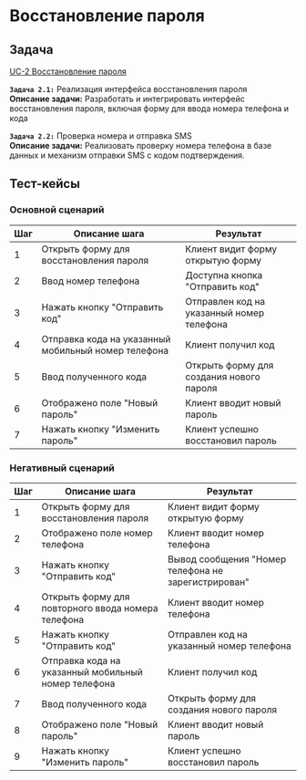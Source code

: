 # Восстановление пароля

## Задача

[UC-2 Восстановление пароля](../req.md#uc2)


**`Задача 2.1:`** Реализация интерфейса восстановления пароля
<br>
**Описание задачи:** Разработать и интегрировать интерфейс восстановления пароля, включая форму для ввода номера телефона и кода

**`Задача 2.2:`** Проверка номера и отправка SMS
<br>
**Описание задачи:** Реализовать проверку номера телефона в базе данных и механизм отправки SMS с кодом подтверждения. 

## Тест-кейсы

###  Основной сценарий

| Шаг | Описание шага                                            | Результат                                       |
|-----|----------------------------------------------------------|-------------------------------------------------|
| 1   | Открыть форму для восстановления пароля                  | Клиент видит форму открытую форму               |
| 2   | Ввод номер телефона                                      | Доступна кнопка "Отправить код"                 |
| 3   | Нажать кнопку "Отправить код"                            | Отправлен код на указанный номер телефона       |
| 4   | Отправка кода на указанный мобильный номер телефона      | Клиент получил код                              |
| 5   | Ввод полученного кода                                    | Открыть форму для создания нового пароля        |
| 6   | Отображено поле "Новый пароль"                           | Клиент вводит новый пароль                      |
| 7   | Нажать кнопку "Изменить пароль"                          | Клиент успешно восстановил пароль               |

### Негативный сценарий

| Шаг | Описание шага                                       | Результат                                            |
|-----|-----------------------------------------------------|------------------------------------------------------|
| 1   | Открыть форму для восстановления пароля             | Клиент видит форму открытую форму                    |
| 2   | Отображено поле номер телефона                      | Клиент вводит номер телефона                         |
| 3   | Нажать кнопку "Отправить код"                       | Вывод сообщения "Номер телефона не зарегистрирован"  |
| 4   | Открыть форму для повторного ввода номера телефона  | Клиент вводит номер телефона                         |
| 5   | Нажать кнопку "Отправить код"                       | Отправлен код на указанный номер телефона            |
| 6   | Отправка кода на указанный мобильный номер телефона | Клиент получил код                                   |
| 7   | Ввод полученного кода                               | Открыть форму для создания нового пароля             |
| 8   | Отображено поле "Новый пароль"                      | Клиент вводит новый пароль                           |
| 9   | Нажать кнопку "Изменить пароль"                     | Клиент успешно восстановил пароль                    |
